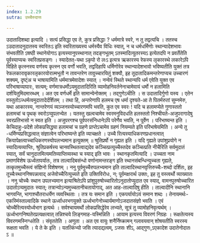 ```yaml
---
index: 1.2.29
sutra: उच्चैरुदात्तः

---
```

 उदातादिशब्दा इत्यादि । सत्यं प्रसिद्धा एव ते, कुत्र प्रसिद्धाः ? धर्ममात्रे स्वरे, न तु तद्वत्यचि । ततस्च ऽउदातादनुदातस्य स्वरितःऽ इति स्वरिताख्यस्य धर्मस्यैव विधिः स्यात्, न च धर्मधर्मिणोः स्थान्यादेशभावः संभवतीति ऽषष्ठी स्थानेयोगाऽ इत्यस्यानुपस्थानात् तदङ्गभूतम् ऽतस्मादित्युतरस्यऽ इत्येतदपि न प्रवर्तेतेति पूर्वस्याप्यचः स्वरितप्रसङ्गः । स्यादेतत्-यथा ऽकृपो रो लःऽ इत्यत्र ऋकारस्य रेफस्य लृकारस्थे लकारेऽपि विहिते कृत्स्नस्य वर्णस्य कृत्स्न एव वर्णो भवति, तद्वदिहापि धर्मिणोरेव स्थान्यादेशभावो भविष्यतीति युक्तं तत्र रेफलकारावृकारलृकारयोरात्मभूतौ न तावन्तरेण तावुच्चारयितुं शक्यौ, इह तूदातादिकमन्तरेणाप्यच उच्चारणं शक्यम्, दृष्ट्ंअ च भाषायामिति धर्ममात्रमेवादेशः स्यात् । नन्वेवं स्थिते स्थान्यपि धर्म एवेति युक्त एव परिभाषाव्यापारः, सत्यम्; वर्णमात्रधर्मोऽयमुदातादिरिति व्यामोहनिवर्तनेनाचामेवायं धर्मो न हलामिति दर्शयितुमिदमारब्धम् । अत एव वर्णधर्मे इति सामान्येनोक्तम् । तद्गुणेऽचीति । स उदातादिर्गुणो यस्य । एतेन वस्तुतोऽज्धर्मत्वमुदातादेर्दर्शितम् । तथा हि, अन्तरेणापि हलमच एष धर्मा दृश्यते-आ ते पितर्मरुतां सुम्नमेरु, यथा आकारस्य, नान्तरेणयं व्यञ्जनस्योच्चारणमपि भवति, कुत एव स्वरः ! यदि च हलामप्येते गुणास्ततो हलामचां च पृथक् स्वरोऽप्युपलभ्येत । यतस्तु खल्वचामेव स्वरमनुविदधति हलस्ततो निश्चीयते-अजुपरागादेषु स्वरप्रतिभासो न स्वत इति । अजुपरगश्च पूर्वपरसंनिधानेऽपि परेणैव भवति, न पूर्वेण । परिभाष्यन्त इति । केचिदाहुः-प्रदेशे लोकप्रसिद्ध्या हलामचां च ग्रहणे प्राप्तेऽचामेव ग्रहणं नियम्यते इति परिभाषेयमिति । अन्ये तु -धर्मिण्यप्रसिद्धत्वात् संज्ञात्वेन परिभाष्यन्ते इति व्याचक्षते । उच्चै रित्यस्याधिकरणप्रधानत्वात् क्रियापेक्षत्वाच्चाधिकरणस्योपलभ्यमान इत्युक्तम् ॥ श्रुतिप्रर्षो न गृह्यत इति । यदि गृह्यते उपांशुप्रयोगे न स्यादित्यव्याप्तिः, श्रुतिप्रकर्षस्य चानवस्थितत्वाद्यदेव कञ्चित्प्रत्युच्चैस्तदेव कञ्चित्प्रति नीचैरिति सर्वमुदातं स्यात्, सर्वं चानुदातमित्यमतिव्याप्तिव्यस्था च स्याद् इति भावः । स्थानकृतमित्यादि । उच्चता नाम प्रमाणविशेष ऊर्ध्वतापर्यातः, तत्र ताल्वादिबसंन्धो वर्णानामन्तरङ्ग इति स्थानसंबन्धिन्युच्चता गृह्यते, तत्कृतमुच्चैस्त्वं संज्ञिनो विशेषणम् । ननु पूर्वमुच्चैरुपलभ्यमान इति ताल्वादिस्थानवृत्तिरुच्चैः-शब्दो दर्शितः, इह तूच्चैःस्थाननिषपन्नत्वाद् अजेवोच्चैरित्युच्यते इति उक्तिविरोधः, न; पूर्वमक्षरार्थ उक्तः, इह तु वस्त्वर्थो व्याख्यातः । ननु चोच्चैः स्थान उपलभ्यमान इत्याश्रितेऽपि प्रांशुपुरुषोच्चारितोऽनुदातोप्युदात एव स्याद्, वामनपुरुषोच्चारित उदातोऽप्यमुदातः स्यात्; तत्रान्योऽन्यमुच्चतानीचतायोगाद्, अत आह-ताल्वादिषु हीति । ताल्वादीनि स्थानानि भागवन्ति, भागाश्चौतराधर्येण व्यवस्थिताः । तत्र यः समान इति । एकपर्यायोऽयं समान शब्दः । तेनायमर्थः-एकस्मिंस्ताल्वादिके स्थाने ऊर्ध्वाधरभगयुक्ते ऊर्ध्वभागेनोच्चार्यमाणोऽजदातसंज्ञो भवति । एवं चोच्चैरित्यस्योर्ध्वभाग इत्यर्थः । सर्वश्चायमर्थो लोकप्रसिद्धेरेव लभ्यते, सूत्रं तु व्यामोहनिवृत्यर्थम् । ऊर्ध्वभागनिष्पतेरप्रत्यक्षत्वात् तन्निश्चये लिङ्गमाह-यस्मिन्निति । आयाम इत्यस्य विवरणं निग्रहः । रूक्षतेत्यस्य विवरणमस्निग्धतेति । संवृततेति । अणुता । अत एव वायुः शनैर्निष्क्रामन् गलावयवान् शोषयतीति स्वरस्य रूक्षता भवति । ये ते के इति । यतत्किंभ्यो जसि त्यादद्यत्वम्, ऽजसः शीऽ, आद्गुणः,ऽएकादेश उदातेनोदातः ऽ ॥